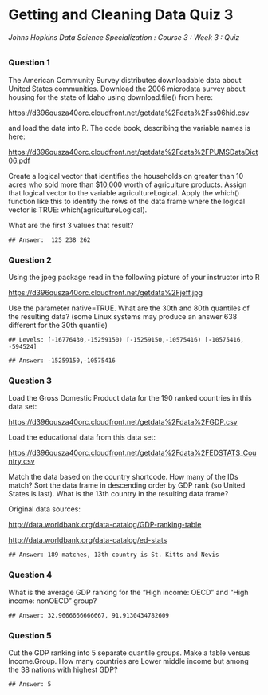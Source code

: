 Getting and Cleaning Data Quiz 3
================

###### Johns Hopkins Data Science Specialization : Course 3 : Week 3 : Quiz

### Question 1

The American Community Survey distributes downloadable data about United
States communities. Download the 2006 microdata survey about housing for
the state of Idaho using download.file() from here:

<https://d396qusza40orc.cloudfront.net/getdata%2Fdata%2Fss06hid.csv>

and load the data into R. The code book, describing the variable names
is
here:

<https://d396qusza40orc.cloudfront.net/getdata%2Fdata%2FPUMSDataDict06.pdf>

Create a logical vector that identifies the households on greater than
10 acres who sold more than $10,000 worth of agriculture products.
Assign that logical vector to the variable agricultureLogical. Apply the
which() function like this to identify the rows of the data frame where
the logical vector is TRUE: which(agricultureLogical).

What are the first 3 values that result?

    ## Answer:  125 238 262

### Question 2

Using the jpeg package read in the following picture of your instructor
into R

<https://d396qusza40orc.cloudfront.net/getdata%2Fjeff.jpg>

Use the parameter native=TRUE. What are the 30th and 80th quantiles of
the resulting data? (some Linux systems may produce an answer 638
different for the 30th
    quantile)

    ## Levels: [-16776430,-15259150) [-15259150,-10575416) [-10575416,  -594524]

    ## Answer: -15259150,-10575416

### Question 3

Load the Gross Domestic Product data for the 190 ranked countries in
this data set:

<https://d396qusza40orc.cloudfront.net/getdata%2Fdata%2FGDP.csv>

Load the educational data from this data
set:

<https://d396qusza40orc.cloudfront.net/getdata%2Fdata%2FEDSTATS_Country.csv>

Match the data based on the country shortcode. How many of the IDs
match? Sort the data frame in descending order by GDP rank (so United
States is last). What is the 13th country in the resulting data frame?

Original data sources:

<http://data.worldbank.org/data-catalog/GDP-ranking-table>

<http://data.worldbank.org/data-catalog/ed-stats>

    ## Answer: 189 matches, 13th country is St. Kitts and Nevis

### Question 4

What is the average GDP ranking for the “High income: OECD” and “High
income: nonOECD” group?

    ## Answer: 32.9666666666667, 91.9130434782609

### Question 5

Cut the GDP ranking into 5 separate quantile groups. Make a table versus
Income.Group. How many countries are Lower middle income but among the
38 nations with highest GDP?

    ## Answer: 5
